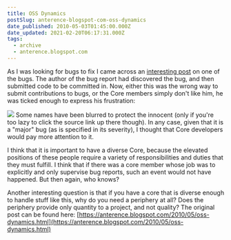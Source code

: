 ```yaml
---
title: OSS Dynamics
postSlug: anterence-blogspot-com-oss-dynamics
date_published: 2010-05-03T01:45:00.000Z
date_updated: 2021-02-20T06:17:31.000Z
tags:
  - archive
  - anterence.blogspot.com
---
```


As I was looking for bugs to fix I came across an [interesting post](https://issues.apache.org/bugzilla/show_bug.cgi?id=45316) on one of the bugs. The author of the bug report had discovered the bug, and then submitted code to be committed in. Now, either this was the wrong way to submit contributions to bugs, or the Core members simply don't like him, he was ticked enough to express his frustration:

[![](http://1.bp.blogspot.com/_nuMPY0uK_OE/S94prK-gD3I/AAAAAAAAAAw/ITzdIk8bmkg/s640/message.png)](http://1.bp.blogspot.com/_nuMPY0uK_OE/S94prK-gD3I/AAAAAAAAAAw/ITzdIk8bmkg/s1600/message.png)
Some names have been blurred to protect the innocent (only if you're too lazy to click the source link up there though). In any case, given that it is a "major" bug (as is specified in its severity), I thought that Core developers would pay more attention to it.

I think that it is important to have a diverse Core, because the elevated positions of these people require a variety of responsibilities and duties that they must fulfill. I think that if there was a core member whose job was to explicitly and only supervise bug reports, such an event would not have happened. But then again, who knows?

Another interesting question is that if you have a core that is diverse enough to handle stuff like this, why do you need a periphery at all? Does the periphery provide only quantity to a project, and not quality?
The original post can be found here: [https://anterence.blogspot.com/2010/05/oss-dynamics.html](https://anterence.blogspot.com/2010/05/oss-dynamics.html)

